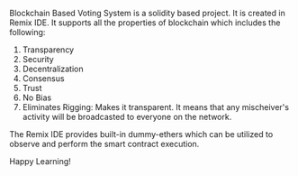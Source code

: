Blockchain Based Voting System is a solidity based project. It is created in Remix IDE. It supports all the properties of blockchain which includes the following:
1. Transparency
2. Security
3. Decentralization
4. Consensus
5. Trust
6. No Bias
7. Eliminates Rigging: Makes it transparent. It means that any mischeiver's activity will be broadcasted to everyone on the network.

The Remix IDE provides built-in dummy-ethers which can be utilized to observe and perform the smart contract execution.

Happy Learning!
